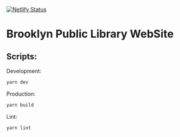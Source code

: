 [![Netlify Status](https://api.netlify.com/api/v1/badges/668eb8ae-85e8-46b1-a0b7-b13ea986973b/deploy-status)](https://app.netlify.com/sites/library-13/deploys)

# Brooklyn Public Library WebSite

## Scripts:

Development:

```bash
yarn dev
```

Production:

```bash
yarn build
```

Lint:

```bash
yarn lint
```
